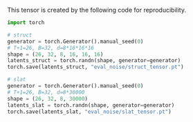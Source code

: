 
This tensor is created by the following code for reproducibility.

```python
import torch

# struct
generator = torch.Generator().manual_seed(0)
# T+1=26, B=32, d=8*16*16*16
shape = (26, 32, 8, 16, 16, 16) 
latents_struct = torch.randn(shape, generator=generator)
torch.save(latents_struct, "eval_noise/struct_tensor.pt")

# slat
generator = torch.Generator().manual_seed(0)
# T+1=26, B=32, d=8*30000
shape = (26, 32, 8, 30000)
latents_slat = torch.randn(shape, generator=generator)
torch.save(latents_slat, "eval_noise/slat_tensor.pt")
```

